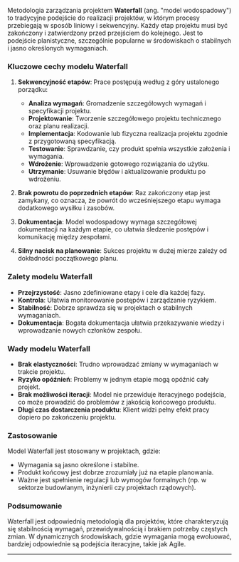 Metodologia zarządzania projektem **Waterfall** (ang. "model wodospadowy") to tradycyjne podejście do realizacji projektów, w którym procesy przebiegają w sposób liniowy i sekwencyjny. Każdy etap projektu musi być zakończony i zatwierdzony przed przejściem do kolejnego. Jest to podejście planistyczne, szczególnie popularne w środowiskach o stabilnych i jasno określonych wymaganiach.

### Kluczowe cechy modelu Waterfall
1. **Sekwencyjność etapów**: Prace postępują według z góry ustalonego porządku:
   - **Analiza wymagań**: Gromadzenie szczegółowych wymagań i specyfikacji projektu.
   - **Projektowanie**: Tworzenie szczegółowego projektu technicznego oraz planu realizacji.
   - **Implementacja**: Kodowanie lub fizyczna realizacja projektu zgodnie z przygotowaną specyfikacją.
   - **Testowanie**: Sprawdzanie, czy produkt spełnia wszystkie założenia i wymagania.
   - **Wdrożenie**: Wprowadzenie gotowego rozwiązania do użytku.
   - **Utrzymanie**: Usuwanie błędów i aktualizowanie produktu po wdrożeniu.

2. **Brak powrotu do poprzednich etapów**: Raz zakończony etap jest zamykany, co oznacza, że powrót do wcześniejszego etapu wymaga dodatkowego wysiłku i zasobów.

3. **Dokumentacja**: Model wodospadowy wymaga szczegółowej dokumentacji na każdym etapie, co ułatwia śledzenie postępów i komunikację między zespołami.

4. **Silny nacisk na planowanie**: Sukces projektu w dużej mierze zależy od dokładności początkowego planu.

### Zalety modelu Waterfall
- **Przejrzystość**: Jasno zdefiniowane etapy i cele dla każdej fazy.
- **Kontrola**: Ułatwia monitorowanie postępów i zarządzanie ryzykiem.
- **Stabilność**: Dobrze sprawdza się w projektach o stabilnych wymaganiach.
- **Dokumentacja**: Bogata dokumentacja ułatwia przekazywanie wiedzy i wprowadzanie nowych członków zespołu.

### Wady modelu Waterfall
- **Brak elastyczności**: Trudno wprowadzać zmiany w wymaganiach w trakcie projektu.
- **Ryzyko opóźnień**: Problemy w jednym etapie mogą opóźnić cały projekt.
- **Brak możliwości iteracji**: Model nie przewiduje iteracyjnego podejścia, co może prowadzić do problemów z jakością końcowego produktu.
- **Długi czas dostarczenia produktu**: Klient widzi pełny efekt pracy dopiero po zakończeniu projektu.

### Zastosowanie
Model Waterfall jest stosowany w projektach, gdzie:
- Wymagania są jasno określone i stabilne.
- Produkt końcowy jest dobrze zrozumiały już na etapie planowania.
- Ważne jest spełnienie regulacji lub wymogów formalnych (np. w sektorze budowlanym, inżynierii czy projektach rządowych).

### Podsumowanie
Waterfall jest odpowiednią metodologią dla projektów, które charakteryzują się stabilnością wymagań, przewidywalnością i brakiem potrzeby częstych zmian. W dynamicznych środowiskach, gdzie wymagania mogą ewoluować, bardziej odpowiednie są podejścia iteracyjne, takie jak Agile.


---

